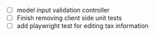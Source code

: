 - [ ] model input validation controller
- [ ] Finish removing client side unit tests
- [ ] add playwright test for editing tax information 
